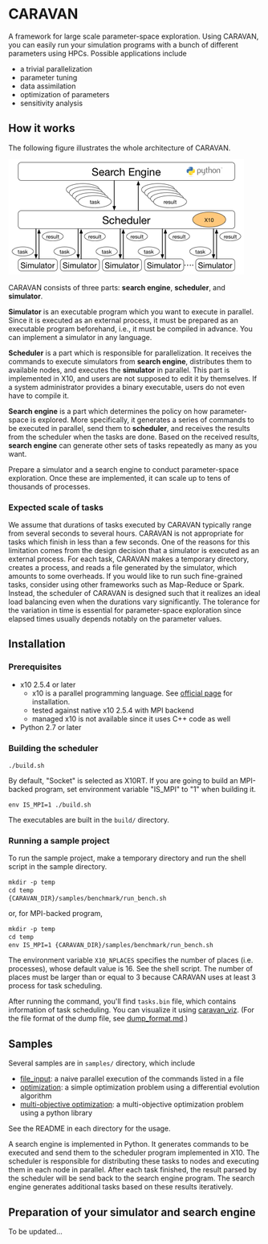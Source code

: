 # CARAVAN

A framework for large scale parameter-space exploration.
Using CARAVAN, you can easily run your simulation programs with a bunch of different parameters using HPCs.
Possible applications include

- a trivial parallelization
- parameter tuning
- data assimilation
- optimization of parameters
- sensitivity analysis

## How it works

The following figure illustrates the whole architecture of CARAVAN.

![caravan_overview](figs/caravan_overview.png)

CARAVAN consists of three parts: **search engine**, **scheduler**, and **simulator**.

**Simulator** is an executable program which you want to execute in parallel. Since it is executed as an external process, it must be prepared as an executable program beforehand, i.e., it must be compiled in advance. You can implement a simulator in any language.

**Scheduler** is a part which is responsible for parallelization. It receives the commands to execute simulators from **search engine**, distributes them to available nodes, and executes the **simulator** in parallel. This part is implemented in X10, and users are not supposed to edit it by themselves. If a system administrator provides a binary executable, users do not even have to compile it.

**Search engine** is a part which determines the policy on how parameter-space is explored. More specifically, it generates a series of commands to be executed in parallel, send them to **scheduler**, and receives the results from the scheduler when the tasks are done. Based on the received results, **search engine** can generate other sets of tasks repeatedly as many as you want.

Prepare a simulator and a search engine to conduct parameter-space exploration. Once these are implemented, it can scale up to tens of thousands of processes.

### Expected scale of tasks

We assume that durations of tasks executed by CARAVAN typically range from several seconds to several hours.
CARAVAN is not appropriate for tasks which finish in less than a few seconds. One of the reasons for this limitation comes from the design decision that a simulator is executed as an external process. For each task, CARAVAN makes a temporary directory, creates a process, and reads a file generated by the simulator, which amounts to some overheads.
If you would like to run such fine-grained tasks, consider using other frameworks such as Map-Reduce or Spark.
Instead, the scheduler of CARAVAN is designed such that it realizes an ideal load balancing even when the durations vary significantly. The tolerance for the variation in time is essential for parameter-space exploration since elapsed times usually depends notably on the parameter values.

## Installation

### Prerequisites

- x10 2.5.4 or later
    - x10 is a parallel programming language. See [official page](http://x10-lang.org/) for installation.
    - tested against native x10 2.5.4 with MPI backend
    - managed x10 is not available since it uses C++ code as well
- Python 2.7 or later

### Building the scheduler

```
./build.sh
```

By default, "Socket" is selected as X10RT. If you are going to build an MPI-backed program, set environment variable "IS\_MPI" to "1" when building it.

```
env IS_MPI=1 ./build.sh
```

The executables are built in the `build/` directory.

### Running a sample project

To run the sample project, make a temporary directory and run the shell script in the sample directory.

```
mkdir -p temp
cd temp
{CARAVAN_DIR}/samples/benchmark/run_bench.sh
```

or, for MPI-backed program,

```
mkdir -p temp
cd temp
env IS_MPI=1 {CARAVAN_DIR}/samples/benchmark/run_bench.sh
```

The environment variable `X10_NPLACES` specifies the number of places (i.e. processes), whose default value is 16. See the shell script.
The number of places must be larger than or equal to 3 because CARAVAN uses at least 3 process for task scheduling.

After running the command, you'll find `tasks.bin` file, which contains information of task scheduling.
You can visualize it using [caravan_viz](https://github.com/crest-cassia/caravan_viz).
(For the file format of the dump file, see [dump_format.md](dump_format.md).)

## Samples

Several samples are in `samples/` directory, which include

- [file_input](samples/file_input): a naive parallel execution of the commands listed in a file
- [optimization](samples/optimization): a simple optimization problem using a differential evolution algorithm
- [multi-objective optimization](samples/nsga2): a multi-objective optimization problem using a python library

See the README in each directory for the usage.


A search engine is implemented in Python. It generates commands to be executed and send them to the scheduler program implemented in X10.
The scheduler is responsible for distributing these tasks to nodes and executing them in each node in parallel.
After each task finished, the result parsed by the scheduler will be send back to the search engine program.
The search engine generates additional tasks based on these results iteratively.

## Preparation of your simulator and search engine

To be updated...


